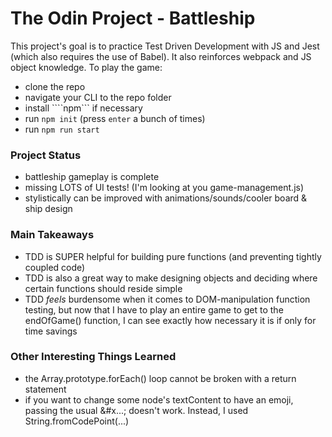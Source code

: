 # The Odin Project - Battleship
This project's goal is to practice Test Driven Development with JS and Jest (which also requires the use of Babel). It also reinforces webpack and JS object knowledge. To play the game:
- clone the repo
- navigate your CLI to the repo folder
- install ````npm``` if necessary
- run ```npm init``` (press ```enter``` a bunch of times)
- run ```npm run start```

### Project Status
- battleship gameplay is complete
- missing LOTS of UI tests! (I'm looking at you game-management.js)
- stylistically can be improved with animations/sounds/cooler board & ship design

### Main Takeaways
- TDD is SUPER helpful for building pure functions (and preventing tightly coupled code)
- TDD is also a great way to make designing objects and deciding where certain functions should reside simple
- TDD *feels* burdensome when it comes to DOM-manipulation function testing, but now that I have to play an entire game to get to the endOfGame() function, I can see exactly how necessary it is if only for time savings

### Other Interesting Things Learned
- the Array.prototype.forEach() loop cannot be broken with a return statement
- if you want to change some node's textContent to have an emoji, passing the usual &#x...; doesn't work. Instead, I used String.fromCodePoint(...)